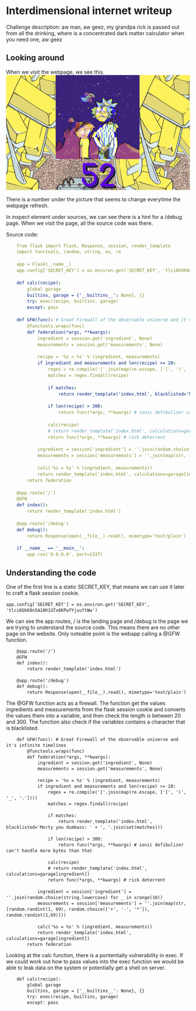 # Interdimensional internet writeup
Challenge description: aw man, aw geez, my grandpa rick is passed out from all the drinking, where is a concentrated dark matter calculator when you need one, aw geez

## Looking around
When we visit the webpage, we see this.
![Website](website.png)

There is a number under the picture that seems to change everytime the webpage refresh.

In inspect element under sources, we can see there is a hint for a /debug page. When we visit the page, all the source code was there.

Source code:
```yml
    from flask import Flask, Response, session, render_template
    import functools, random, string, os, re

    app = Flask(__name__)
    app.config['SECRET_KEY'] = os.environ.get('SECRET_KEY', 'tlci0GhK8n5A18K1GTx6KPwfYjuuftWw')

    def calc(recipe):
        global garage
        builtins, garage = {'__builtins__': None}, {}
        try: exec(recipe, builtins, garage)
        except: pass

    def GFW(func): # Great Firewall of the observable universe and it's infinite timelines
        @functools.wraps(func)
        def federation(*args, **kwargs):
            ingredient = session.get('ingredient', None)
            measurements = session.get('measurements', None)

            recipe = '%s = %s' % (ingredient, measurements)
            if ingredient and measurements and len(recipe) >= 20:
                regex = re.compile('|'.join(map(re.escape, ['[', '(', '_', '.'])))
                matches = regex.findall(recipe)
                
                if matches: 
                    return render_template('index.html', blacklisted='Morty you dumbass: ' + ', '.join(set(matches)))
                
                if len(recipe) > 300: 
                    return func(*args, **kwargs) # ionic defibulizer can't handle more bytes than that
                
                calc(recipe)
                # return render_template('index.html', calculations=garage[ingredient])
                return func(*args, **kwargs) # rick deterrent

            ingredient = session['ingredient'] = ''.join(random.choice(string.lowercase) for _ in xrange(10))
            measurements = session['measurements'] = ''.join(map(str, [random.randint(1, 69), random.choice(['+', '-', '*']), random.randint(1,69)]))

            calc('%s = %s' % (ingredient, measurements))
            return render_template('index.html', calculations=garage[ingredient])
        return federation

    @app.route('/')
    @GFW
    def index():
        return render_template('index.html')
    
    @app.route('/debug')
    def debug():
        return Response(open(__file__).read(), mimetype='text/plain')

    if __name__ == '__main__':
        app.run('0.0.0.0', port=1337)
```

## Understanding the code
One of the first line is a static SECRET_KEY, that means we can use it later to craft a flask session cookie.
```YML
app.config['SECRET_KEY'] = os.environ.get('SECRET_KEY', 'tlci0GhK8n5A18K1GTx6KPwfYjuuftWw')
```

We can see the app routes, / is the landing page and /debug is the page we are trying to understand the source code. This means there are no other page on the website. Only noteable point is the webapp calling a @GFW function. 
```YML
    @app.route('/')
    @GFW
    def index():
        return render_template('index.html')
    
    @app.route('/debug')
    def debug():
        return Response(open(__file__).read(), mimetype='text/plain')
```

The @GFW function acts as a firewall. The function get the values ingredients and measurements from the flask session cookie and converts the values them into a variable, and then check the length is between 20 and 300. The function also check if the variables contains a character that is blacklisted.
```YML
    def GFW(func): # Great Firewall of the observable universe and it's infinite timelines
        @functools.wraps(func)
        def federation(*args, **kwargs):
            ingredient = session.get('ingredient', None)
            measurements = session.get('measurements', None)

            recipe = '%s = %s' % (ingredient, measurements)
            if ingredient and measurements and len(recipe) >= 20:
                regex = re.compile('|'.join(map(re.escape, ['[', '(', '_', '.'])))
                matches = regex.findall(recipe)
                
                if matches: 
                    return render_template('index.html', blacklisted='Morty you dumbass: ' + ', '.join(set(matches)))
                
                if len(recipe) > 300: 
                    return func(*args, **kwargs) # ionic defibulizer can't handle more bytes than that
                
                calc(recipe)
                # return render_template('index.html', calculations=garage[ingredient])
                return func(*args, **kwargs) # rick deterrent

            ingredient = session['ingredient'] = ''.join(random.choice(string.lowercase) for _ in xrange(10))
            measurements = session['measurements'] = ''.join(map(str, [random.randint(1, 69), random.choice(['+', '-', '*']), random.randint(1,69)]))

            calc('%s = %s' % (ingredient, measurements))
            return render_template('index.html', calculations=garage[ingredient])
        return federation
```

Looking at the calc function, there is a pontentially vulnerability in exec. If we could work out how to pass values into the exec function we would be able to leak data on the system or potentially get a shell on server.
```YML
    def calc(recipe):
        global garage
        builtins, garage = {'__builtins__': None}, {}
        try: exec(recipe, builtins, garage)
        except: pass
```
